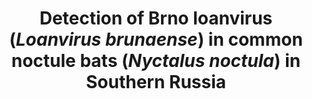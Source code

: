 ---
title: "Detection of Brno loanvirus (<i>Loanvirus brunaense</i>) in common noctule bats (<i>Nyctalus noctula</i>) in Southern Russia"
collection: publications
paperurl: 'https://rdcu.be/d3rRd'
github: 'https://github.com/PopovIILab/PhoBl'
authors: 'Ohlopkova O.V., Stolbunova K.A., <b>Popov I.V.</b>, Popov I.V., Kabwe E., Davidyuk Yu.N., Stepanyuk M.A., Moshkin A.D., Kononova Yu.V., Lukbanova E.A., Ermakov A.M., Chikindas M.L., Sobolev I.A., Khaiboullina S.F., Shestopalov A.M.'
journal: 'Brazilian Journal of Microbiology'
year: 2024
doi: '[![DOI](https://img.shields.io/badge/DOI-10.1007%2Fs42770--024--01587--5-blue)](https://doi.org/10.1007/s42770-024-01587-5)'
---